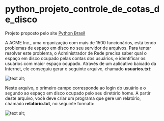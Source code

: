 # python_projeto_controle_de_cotas_de_disco #
Projeto proposto pelo site <a href="https://wiki.python.org.br/ListaDeExerciciosProjetos">Python Brasil</a>


<p>A ACME Inc., uma organização com mais de 1500 funcionários, está tendo problemas de espaço em disco no seu servidor de arquivos. Para tentar resolver este problema, o Administrador de Rede precisa saber qual o espaço em disco ocupado pelas contas dos usuários, e identificar os usuários com maior espaço ocupado. Através de um aplicativo baixado da Internet, ele conseguiu gerar o seguinte arquivo, chamado <b>usuarios.txt</b>: </p>

![text alt](alfmorais/python_projeto_controle_de_cotas_de_disco/imagem_1.png);

<p>Neste arquivo, o primeiro campo corresponde ao login do usuário e o segundo ao espaço em disco ocupado pelo seu diretório home. A partir deste arquivo, você deve criar um programa que gere um relatório, chamado <b>relatório.txt</b>, no seguinte formato:</p>

![text alt](alfmorais/python_projeto_controle_de_cotas_de_disco/imagem_2.png);
